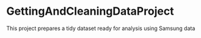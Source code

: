 # GettingAndCleaningDataProject
This project prepares a tidy dataset ready for analysis using Samsung data
